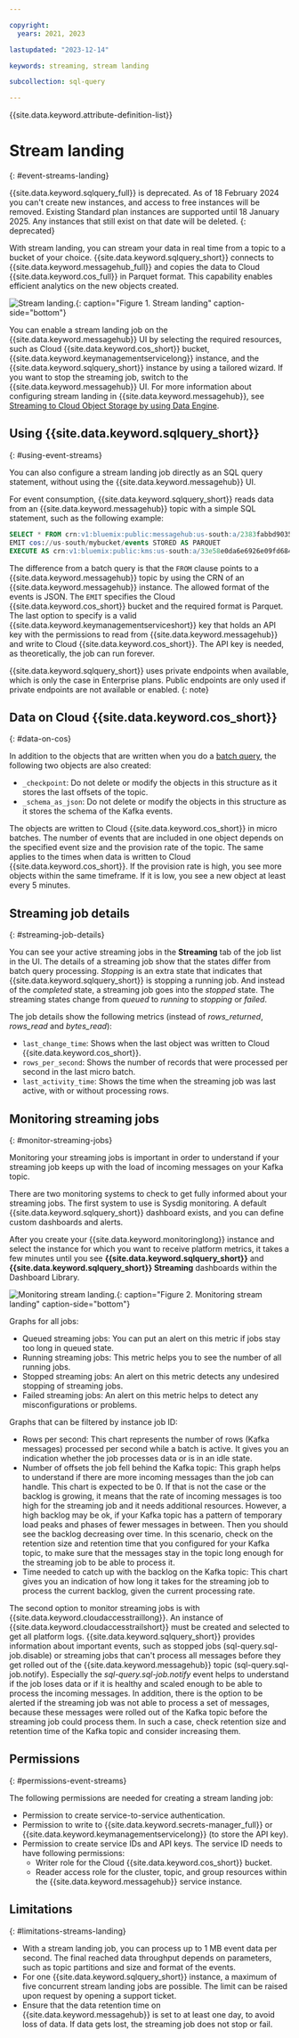 ```yaml
---

copyright:
  years: 2021, 2023

lastupdated: "2023-12-14"

keywords: streaming, stream landing

subcollection: sql-query

---
```


{{site.data.keyword.attribute-definition-list}}

# Stream landing
{: #event-streams-landing}

{{site.data.keyword.sqlquery_full}} is deprecated. As of 18 February 2024 you can't create new instances, and access to free instances will be removed. Existing Standard plan instances are supported until 18 January 2025. Any instances that still exist on that date will be deleted.
{: deprecated}

With stream landing, you can stream your data in real time from a topic to a bucket of your choice. {{site.data.keyword.sqlquery_short}} connects to {{site.data.keyword.messagehub_full}} and copies the data to Cloud {{site.data.keyword.cos_full}} in Parquet format. This capability enables efficient analytics on the new objects created.

![Stream landing.](images/streams_landing_DE.svg "Stream landing"){: caption="Figure 1. Stream landing" caption-side="bottom"}

You can enable a stream landing job on the {{site.data.keyword.messagehub}} UI by selecting the required resources, such as Cloud {{site.data.keyword.cos_short}} bucket, {{site.data.keyword.keymanagementservicelong}} instance, and the {{site.data.keyword.sqlquery_short}} instance by using a tailored wizard. If you want to stop the streaming job, switch to the {{site.data.keyword.messagehub}} UI. For more information about configuring stream landing in {{site.data.keyword.messagehub}}, see [Streaming to Cloud Object Storage by using Data Engine](/docs/EventStreams?topic=EventStreams-streaming_cos_sql).

## Using {{site.data.keyword.sqlquery_short}}
{: #using-event-streams}

You can also configure a stream landing job directly as an SQL query statement, without using the {{site.data.keyword.messagehub}} UI.

For event consumption, {{site.data.keyword.sqlquery_short}} reads data from an {{site.data.keyword.messagehub}} topic with a simple SQL statement, such as the following example:

```sql
SELECT * FROM crn:v1:bluemix:public:messagehub:us-south:a/2383fabbd90354d33c1abfdf3a9f35d5:4d03d962-bfa5-4dc6-8148-f2f411cb8987::/jsontopic STORED AS JSON 
EMIT cos://us-south/mybucket/events STORED AS PARQUET 
EXECUTE AS crn:v1:bluemix:public:kms:us-south:a/33e58e0da6e6926e09fd68480e66078e:5195f066-6340-4fa2-b189-6255db72c4f2:key:490c8133-5539-4601-9aa3-1d3a11cb9c44
```

The difference from a batch query is that the `FROM` clause points to a {{site.data.keyword.messagehub}} topic by using the CRN of an {{site.data.keyword.messagehub}} instance. The allowed format of the events is JSON. The `EMIT` specifies the Cloud {{site.data.keyword.cos_short}} bucket and the required format is Parquet. The last option to specify is a valid {{site.data.keyword.keymanagementserviceshort}} key that holds an API key with the permissions to read from {{site.data.keyword.messagehub}} and write to Cloud {{site.data.keyword.cos_short}}. The API key is needed, as theoretically, the job can run forever.

{{site.data.keyword.sqlquery_short}} uses private endpoints when available, which is only the case in Enterprise plans. Public endpoints are only used if private endpoints are not available or enabled.
{: note}

## Data on Cloud {{site.data.keyword.cos_short}}
{: #data-on-cos}

In addition to the objects that are written when you do a [batch query](https://cloud.ibm.com/docs/sql-query?topic=sql-query-overview#result=), the following two objects are also created:

- `_checkpoint`: Do not delete or modify the objects in this structure as it stores the last offsets of the topic.
- `_schema_as_json`: Do not delete or modify the objects in this structure as it stores the schema of the Kafka events.

The objects are written to Cloud {{site.data.keyword.cos_short}} in micro batches. The number of events that are included in one object depends on the specified event size and the provision rate of the topic. The same applies to the times when data is written to Cloud {{site.data.keyword.cos_short}}. If the provision rate is high, you see more objects within the same timeframe. If it is low, you see a new object at least every 5 minutes.

## Streaming job details
{: #streaming-job-details}

You can see your active streaming jobs in the **Streaming** tab of the job list in the UI. 
The details of a streaming job show that the states differ from batch query processing. *Stopping* is an extra state that indicates that {{site.data.keyword.sqlquery_short}} is stopping a running job. And instead of the *completed* state, a streaming job goes into the *stopped* state. The streaming states change from *queued* to *running* to *stopping* or *failed*.

The job details show the following metrics (instead of *rows_returned*, *rows_read* and *bytes_read*):

- `last_change_time`: Shows when the last object was written to Cloud {{site.data.keyword.cos_short}}.
- `rows_per_second`: Shows the number of records that were processed per second in the last micro batch.
- `last_activity_time`: Shows the time when the streaming job was last active, with or without processing rows.

## Monitoring streaming jobs
{: #monitor-streaming-jobs}

Monitoring your streaming jobs is important in order to understand if your streaming job keeps up with the load of incoming messages on your Kafka topic.

There are two monitoring systems to check to get fully informed about your streaming jobs. The first system to use is Sysdig monitoring. A default {{site.data.keyword.sqlquery_short}} dashboard exists, and you can define custom dashboards and alerts.

After you create your {{site.data.keyword.monitoringlong}} instance and select the instance for which you want to receive platform metrics, it takes a few minutes until you see **{{site.data.keyword.sqlquery_short}}** and **{{site.data.keyword.sqlquery_short}} Streaming** dashboards within the Dashboard Library. 

![Monitoring stream landing.](images/monitoring_stream_landing.svg "Monitoring stream landing"){: caption="Figure 2. Monitoring stream landing" caption-side="bottom"}

Graphs for all jobs:

- Queued streaming jobs: You can put an alert on this metric if jobs stay too long in queued state.
- Running streaming jobs: This metric helps you to see the number of all running jobs.
- Stopped streaming jobs: An alert on this metric detects any undesired stopping of streaming jobs.
- Failed streaming jobs: An alert on this metric helps to detect any misconfigurations or problems.

Graphs that can be filtered by instance job ID:

- Rows per second: This chart represents the number of rows (Kafka messages) processed per second while a batch is active. It gives you an indication whether the job processes data or is in an idle state.
- Number of offsets the job fell behind the Kafka topic: This graph helps to understand if there are more incoming messages than the job can handle. This chart is expected to be 0. If that is not the case or the backlog is growing, it means that the rate of incoming messages is too high for the streaming job and it needs additional resources. However, a high backlog may be ok, if your Kafka topic has a pattern of temporary load peaks and phases of fewer messages in between. Then you should see the backlog decreasing over time. In this scenario, check on the retention size and retention time that you configured for your Kafka topic, to make sure that the messages stay in the topic long enough for the streaming job to be able to process it.
- Time needed to catch up with the backlog on the Kafka topic: This chart gives you an indication of how long it takes for the streaming job to process the current backlog, given the current processing rate.

The second option to monitor streaming jobs is with {{site.data.keyword.cloudaccesstraillong}}. An instance of {{site.data.keyword.cloudaccesstrailshort}} must be created and selected to get all platform logs. {{site.data.keyword.sqlquery_short}} provides information about important events, such as stopped jobs (sql-query.sql-job.disable) or streaming jobs that can't process all messages before they get rolled out of the {{site.data.keyword.messagehub}} topic (sql-query.sql-job.notify). Especially the *sql-query.sql-job.notify* event helps to understand if the job loses data or if it is healthy and scaled enough to be able to process the incoming messages. In addition, there is the option to be alerted if the streaming job was not able to process a set of messages, because these messages were rolled out of the Kafka topic before the streaming job could process them. In such a case, check retention size and retention time of the Kafka topic and consider increasing them.

## Permissions
{: #permissions-event-streams}

The following permissions are needed for creating a stream landing job:

- Permission to create service-to-service authentication.
- Permission to write to {{site.data.keyword.secrets-manager_full}} or {{site.data.keyword.keymanagementservicelong}} (to store the API key).
- Permission to create service IDs and API keys. The service ID needs to have following permissions:
    - Writer role for the Cloud {{site.data.keyword.cos_short}} bucket.
    - Reader access role for the cluster, topic, and group resources within the {{site.data.keyword.messagehub}} service instance.

## Limitations
{: #limitations-streams-landing}

- With a stream landing job, you can process up to 1 MB event data per second. The final reached data throughput depends on parameters, such as topic partitions and size and format of the events.
- For one {{site.data.keyword.sqlquery_short}} instance, a maximum of five concurrent stream landing jobs are possible. The limit can be raised upon request by opening a support ticket.
- Ensure that the data retention time on {{site.data.keyword.messagehub}} is set to at least one day, to avoid loss of data. If data gets lost, the streaming job does not stop or fail.
